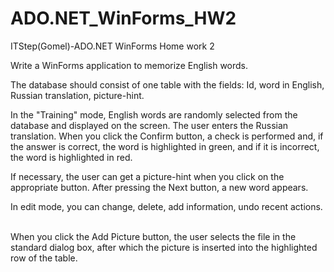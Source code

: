 # ADO.NET_WinForms_HW2
ITStep(Gomel)-ADO.NET WinForms Home work 2

Write a WinForms application to memorize English words.
 

The database should consist of one table with the fields: Id, word in English, Russian translation, picture-hint.

In the "Training" mode, English words are randomly selected from the database and displayed on the screen. The user enters the Russian translation. When you click the Confirm button, a check is performed and, if the answer is correct, the word is highlighted in green, and if it is incorrect, the word is highlighted in red.
 
 
If necessary, the user can get a picture-hint when you click on the appropriate button.
After pressing the Next button, a new word appears.
 
 
In edit mode, you can change, delete, add information, undo recent actions.
 
 
When you click the Add Picture button, the user selects the file in the standard dialog box, after which the picture is inserted into the highlighted row of the table.
